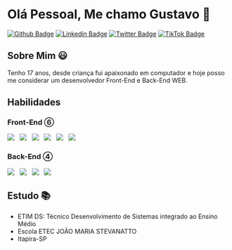 # Olá Pessoal, Me chamo Gustavo 👋

[![Github Badge](https://img.shields.io/badge/-Github-000?style=flat-square&logo=Github&logoColor=white&link=https://github.com/CoderGustavo/)](https://github.com/CoderGustavo/)
[![Linkedin Badge](https://img.shields.io/badge/-LinkedIn-blue?style=flat-square&logo=Linkedin&logoColor=white&link=https://www.linkedin.com/in/gustavo-ornaghi-antunes-713ba91b3/)](https://www.linkedin.com/in/gustavo-ornaghi-antunes-713ba91b3/)
[![Twitter Badge](https://img.shields.io/badge/-Instagram-1ca0f1?style=flat-square&labelColor=1ca0f1&logo=instagram&logoColor=white&link=https://www.instagram.com/gusta_ornaghi/)](https://www.instagram.com/gusta_ornaghi/)
[![TikTok Badge](https://img.shields.io/badge/-TikTok-ff0000?style=flat-square&labelColor=ff0000&logo=tiktok&logoColor=white&link=https://www.tiktok.com/@codergustavo)](https://www.tiktok.com/@codergustavo)

## Sobre Mim 😃
Tenho 17 anos, desde criança fui apaixonado em computador e hoje posso me considerar um desenvolvedor Front-End e Back-End WEB.

## Habilidades 

### Front-End ⑥
<p>
  <img src="https://img.shields.io/badge/html5%20-%23e34f26.svg?&style=for-the-badge&logo=html5&logoColor=white" />&nbsp;&nbsp;
  <img src="https://img.shields.io/badge/CSS3-1572B6?&style=for-the-badge&logo=css3&logoColor=white" />&nbsp;&nbsp;
  <img src="https://img.shields.io/badge/sass%20-%23cc6699.svg?&style=for-the-badge&logo=sass&logoColor=white" />&nbsp;&nbsp;
  <img src="https://img.shields.io/badge/JavaScript-F7DF1E?style=for-the-badge&logo=javascript&logoColor=black" />&nbsp;&nbsp;
  <img src="https://img.shields.io/badge/JQuery-3498db?style=for-the-badge&logo=jquery&logoColor=white" />&nbsp;&nbsp;
  <img src="https://img.shields.io/badge/BootStrap-e74c3c?style=for-the-badge&logo=bootstrap&logoColor=white" />&nbsp;&nbsp;
</p>

### Back-End ④
<p>
  <img src="https://img.shields.io/badge/PHP-9b59b6?style=for-the-badge&logo=php&logoColor=white" />&nbsp;&nbsp;
  <img src="https://img.shields.io/badge/MySql-3498db?style=for-the-badge&logo=mysql&logoColor=white" />&nbsp;&nbsp;
  <img src="https://img.shields.io/badge/Laravel-e74c3c?style=for-the-badge&logo=laravel&logoColor=white" />&nbsp;&nbsp;
  <img src="https://img.shields.io/badge/Python-f1c40f?style=for-the-badge&logo=python&logoColor=white" />&nbsp;&nbsp;
</p>

## Estudo 📚

- ETIM DS: Técnico Desenvolvimento de Sistemas integrado ao Ensino Médio 
- Escola ETEC JOÃO MARIA STEVANATTO
- Itapira-SP
